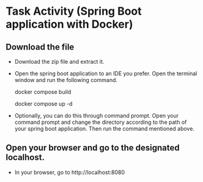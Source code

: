 # Task Activity (Spring Boot application with Docker)

## Download the file
- Download the zip file and extract it.
- Open the spring boot application to an IDE you prefer. Open the terminal window and run the following command.

  docker compose build

  docker compose up -d

- Optionally, you can do this through command prompt. Open your command prompt and change the directory according to the path of your spring boot application. Then run the command mentioned above.

## Open your browser and go to the designated localhost.
- In your browser, go to http://localhost:8080
